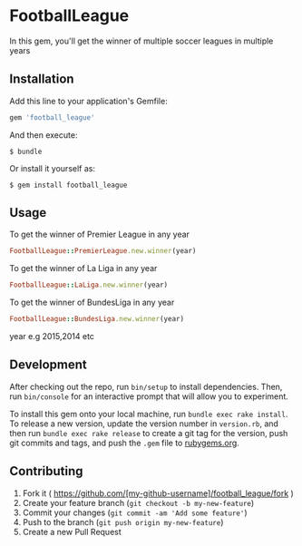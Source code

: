 # FootballLeague

In this gem, you'll get the winner of multiple soccer leagues in multiple years

## Installation

Add this line to your application's Gemfile:

```ruby
gem 'football_league'
```

And then execute:

    $ bundle

Or install it yourself as:

    $ gem install football_league

## Usage

To get the winner of Premier League in any year

```ruby
FootballLeague::PremierLeague.new.winner(year)
```
To get the winner of La Liga in any year

```ruby
FootballLeague::LaLiga.new.winner(year)
```

To get the winner of BundesLiga in any year

```ruby
FootballLeague::BundesLiga.new.winner(year)
```
year e.g 2015,2014 etc
## Development

After checking out the repo, run `bin/setup` to install dependencies. Then, run `bin/console` for an interactive prompt that will allow you to experiment.

To install this gem onto your local machine, run `bundle exec rake install`. To release a new version, update the version number in `version.rb`, and then run `bundle exec rake release` to create a git tag for the version, push git commits and tags, and push the `.gem` file to [rubygems.org](https://rubygems.org).

## Contributing

1. Fork it ( https://github.com/[my-github-username]/football_league/fork )
2. Create your feature branch (`git checkout -b my-new-feature`)
3. Commit your changes (`git commit -am 'Add some feature'`)
4. Push to the branch (`git push origin my-new-feature`)
5. Create a new Pull Request
